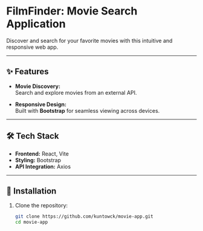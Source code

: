 # FilmFinder: Movie Search Application  

Discover and search for your favorite movies with this intuitive and responsive web app.  

---

## ✨ Features  

- **Movie Discovery:**  
  Search and explore movies from an external API.  

- **Responsive Design:**  
  Built with **Bootstrap** for seamless viewing across devices.  

---

## 🛠️ Tech Stack  

- **Frontend:** React, Vite  
- **Styling:** Bootstrap  
- **API Integration:** Axios  

---

## 🔧 Installation  

1. Clone the repository:  
   ```bash
   git clone https://github.com/kuntowck/movie-app.git
   cd movie-app
